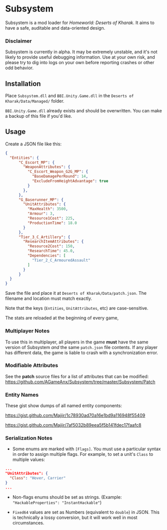 # Subsystem

Subsystem is a mod loader for _Homeworld: Deserts of Kharak_. It aims to have a safe, auditable and data-oriented design.

### Disclaimer

Subsystem is currently in alpha. It may be extremely unstable, and it's not likely to provide useful debugging information. Use at your own risk, and please try to dig into logs on your own before reporting crashes or other odd behavior.

## Installation

Place `Subsystem.dll` and `BBI.Unity.Game.dll` in the `Deserts of Kharak/Data/Managed/` folder. 

`BBI.Unity.Game.dll` already exists and should be overwritten. You can make a backup of this file if you'd like.

## Usage

Create a JSON file like this:

```json
{
  "Entities": {
      "C_Escort_MP": {
        "WeaponAttributes": {
          "C_Escort_Weapon_G2G_MP": {
            "BaseDamagePerRound": 14,
            "ExcludeFromHeightAdvantage": true
          }
        },
      },
      "G_Baserunner_MP": {
        "UnitAttributes": {
          "MaxHealth": 3500,
          "Armour": 3,
          "Resource1Cost": 225,
          "ProductionTime": 18.0
        }
      },
      "Tier_3_C_Artillery": {
        "ResearchItemAttributes": {
          "Resource2Cost": 150,
          "ResearchTime": 45.0,
          "Dependencies": [
            "Tier_2_C_ArmouredAssault"
          ]
        }
      }
  }
}
```

Save the file and place it at `Deserts of Kharak/Data/patch.json`. The filename and location must match exactly.

Note that the keys (`Entities`, `UnitAttributes`, etc) are case-sensitive.

The stats are reloaded at the beginning of every game, 

### Multiplayer Notes

To use this in multiplayer, all players in the game **must** have the same version of Subsystem *and* the same `patch.json` file contents. If any player has different data, the game is liable to crash with a synchronization error.

### Modifiable Attributes

See the **patch** source files for a list of attributes that can be modified: https://github.com/AGameAnx/Subsystem/tree/master/Subsystem/Patch

### Entity Names

These gist show dumps of all named entity components:

https://gist.github.com/Majiir/1c78930ad70a16e1bd9a116948f55409

https://gist.github.com/Majiir/7af5032b89eea5f5b141fdec17faafc8

### Serialization Notes

* Some enums are marked with `[Flags]`. You must use a particular syntax in order to assign multiple flags. For example, to set a unit's `Class` to multiple values:

```json
...
"UnitAttributes": {
  "Class": "Hover, Carrier"
}
...
```

* Non-flags enums should be set as strings. (Example: `"HackableProperties": "InstantHackable"`)

* `Fixed64` values are set as Numbers (equivalent to `double`) in JSON. This is technically a lossy conversion, but it will work well in most circumstances.
